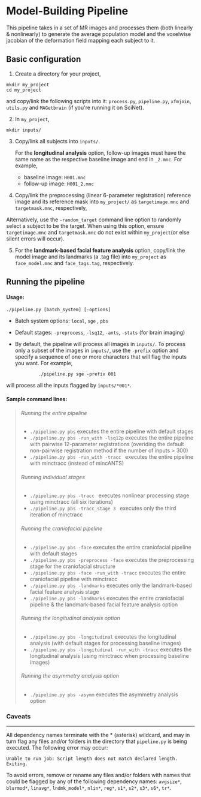 Model-Building Pipeline
================================
This pipeline takes in a set of MR images and processes them (both linearly & nonlinearly) to generate the average 
population model and the voxelwise jacobian of the deformation field mapping each subject to it.

Basic configuration  
-------------------------
1. Create a directory for your project,
```
mkdir my_project
cd my_project
```
   and copy/link the following scripts into it: 
   `process.py`, `pipeline.py`, `xfmjoin`, `utils.py` and `MAGetbrain` (if you're running it on SciNet).

2. In `my_project`, 
```
mkdir inputs/
```

3. Copy/link all subjects into `inputs/`. 
   
   For the **longitudinal analysis** option, follow-up images must have the same name as the respective baseline image and end in `_2.mnc`. For example, 
    * baseline image:  `H001.mnc`
    * follow-up image: `H001_2.mnc`		

4. Copy/link the preprocessing (linear 6-parameter registration) reference image and its reference mask into               `my_project/` as `targetimage.mnc` and `targetmask.mnc`, respectively,

  Alternatively, use the `-random_target` command line option to randomly select a subject to be the target. When using this option, ensure `targetimage.mnc` and `targetmask.mnc` do not exist within `my_project`(or else silent errors will occur).

5. For the **landmark-based facial feature analysis** option, copy/link the model image and its landmarks (a .tag file) into `my_project` as `face_model.mnc` and `face_tags.tag`, respectively.


Running the pipeline 
-------------------------
#### Usage: 
```
./pipeline.py [batch_system] [-options]
```
 * Batch system options: `local`, `sge` , `pbs`

 * Default stages: `-preprocess`, `-lsq12`, `-ants`, `-stats` (for brain imaging)

 * By default, the pipeline will process all images in `inputs/`. To process only a subset of the images in `inputs/`, use the `-prefix` option and specify a sequence of one or more characters that will flag the inputs you want. For example,
```
            ./pipeline.py sge -prefix 001  
```

 will process all the inputs flagged by `inputs/*001*`.



#### Sample command lines:

> ###### Running the entire pipeline 
> * `./pipeline.py pbs` executes the entire pipeline with default stages
> * `./pipeline.py pbs -run_with -lsq12p` executes the entire pipeline with pairwise 12-parameter registrations          (overiding the default non-pairwise registration method if the number of inputs > 300)
> *  `./pipeline.py pbs -run_with -tracc ` executes the entire pipeline with minctracc (instead of mincANTS)
>
>###### Running individual stages
> * `./pipeline.py pbs -tracc ` executes nonlinear processing stage using minctracc (all six iterations) 
> * `./pipeline.py pbs -tracc_stage 3 ` executes only the third iteration of minctracc
>
>###### Running the craniofacial pipeline
> *  `./pipeline.py pbs -face` executes the entire craniofacial pipeline with default stages 
> *  `./pipeline.py pbs -preprocess -face` executes the preprocessing stage for the craniofacial structure 
> * `./pipeline.py pbs -face -run_with -tracc` executes the entire craniofacial pipeline with minctracc
> *  `./pipeline.py pbs -landmarks` executes only the landmark-based facial feature analysis stage
> *  `./pipeline.py pbs -landmarks` executes the entire craniofacial pipeline & the landmark-based facial feature        analysis option 
>
>###### Running the longitudinal analysis option
> * `./pipeline.py pbs -longitudinal` executes the longitudinal analysis (with default stages for processing baseline    images)
> *  `./pipeline.py pbs -longitudinal -run_with -tracc` executes the longitudinal analysis (using minctracc when processing baseline images)
>
>###### Running the asymmetry analysis option
> *  `./pipeline.py pbs -asymm` executes the asymmetry analysis option
>

 


### Caveats 
-------------------

All dependency names terminate with the * (asterisk) wildcard, and may in turn flag any
files and/or folders in the directory that `pipeline.py` is being executed. The following error may occur:
    
    Unable to run job: Script length does not match declared length.
    Exiting.

To avoid errors, remove or rename any files and/or folders with names that could be flagged by 
any of the following dependency names: 
`avgsize*`, `blurmod*`, `linavg*`, `lndmk_model*`, `nlin*`, `reg*`, `s1*`, `s2*`, `s3*`, `s6*`, `tr*`.
